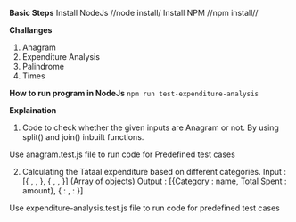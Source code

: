**Basic Steps**
Install NodeJs
//node install/
Install NPM
//npm install//


**Challanges**
1. Anagram
2. Expenditure Analysis
3. Palindrome
4. Times

**How to run program in NodeJs**
`npm run test-expenditure-analysis`


**Explaination**

1. Code to check whether the given inputs are Anagram or not.
By using split() and join() inbuilt functions.

Use anagram.test.js file to run code for Predefined test cases 


2. Calculating the Tataal expenditure based on different categories.
Input : [{ , , }, { , , }] (Array of objects)
Output : [{Category : name, Total Spent : amount}, { : , : }]

Use expenditure-analysis.test.js file to run code for predefined test cases
